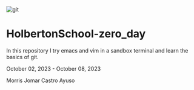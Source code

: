 <img src="https://www.ashishvishwakarma.com/assets/2018-06-16/Git-Banner.png" alt="git">

# HolbertonSchool-zero_day

In this repository I try emacs and vim in a sandbox terminal and learn the basics of git.

October 02, 2023 - October 08, 2023

Morris Jomar Castro Ayuso
